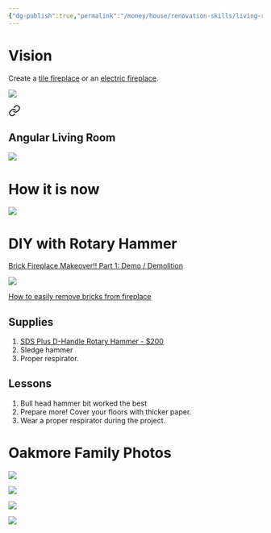 ```yaml
---
{"dg-publish":true,"permalink":"/money/house/renovation-skills/living-room/remove-brick-from-fireplace/","tags":["oakmore"]}
---
```



# Vision

Create a [tile fireplace](https://www.wayfair.com/LiteDeer-Homes--Electric-Fireplace-Insert-VL-L74-K~W008007237.html?refid=GX490221059900-W008007237_870763040&device=c&ptid=1644067871519&network=g&targetid=aud-1614881129180:pla-1644067871519&channel=GooglePLA&ireid=196768249&fdid=1817&PiID%5B%5D=870763040&gclid=Cj0KCQjw2v-gBhC1ARIsAOQdKY2hZWkQRrkyWYkpDTUQz6hKagMAl2O10A2pQJmEJrYAUe0ZrVyw6wwaAnQGEALw_wcB) or an [electric fireplace](https://www.wayfair.com/Orren-Ellis--Orren-Ellis-60W-Electric-Fireplace-X115237806-L74-K~W004126795.html?refid=GX490221059900-W004126795_1911828921&device=c&ptid=1431915977753&network=g&targetid=aud-1614881129180:pla-1431915977753&channel=GooglePLA&ireid=161776453&fdid=1817&PiID%5B%5D=1911828921&gclid=Cj0KCQjw2v-gBhC1ARIsAOQdKY1I1qx7Z-lGSV5QXRYVopzA6PaHFmnV4HhTiltYYpueQ4l6vL2RTtkaAnRwEALw_wcB).

![](https://lh3.googleusercontent.com/pw/AJFCJaUqKmaKald8jaqsKseNjav573Hl2YHJO-LhsjLgZM6hjAYuHzC5SNyvf6g3eGDRXSvhrqlqyZIz3PHcZUFlhcbO6bTepJoJRAzuiWsHnvw-S3VAY3GPSTt6nQnYillTPOaoB9PX6HsyCyDGKTJGeNXVvQ=w1024-h768-s-no?authuser=0)


<div class="transclusion internal-embed is-loaded"><a class="markdown-embed-link" href="/shopping/house-ideas/house-renovation-ideas/#angular-living-room" aria-label="Open link"><svg xmlns="http://www.w3.org/2000/svg" width="24" height="24" viewBox="0 0 24 24" fill="none" stroke="currentColor" stroke-width="2" stroke-linecap="round" stroke-linejoin="round" class="svg-icon lucide-link"><path d="M10 13a5 5 0 0 0 7.54.54l3-3a5 5 0 0 0-7.07-7.07l-1.72 1.71"></path><path d="M14 11a5 5 0 0 0-7.54-.54l-3 3a5 5 0 0 0 7.07 7.07l1.71-1.71"></path></svg></a><div class="markdown-embed">



## Angular Living Room

![](https://i.imgur.com/FYOabA3.jpg)


</div></div>


# How it is now

![](https://lh3.googleusercontent.com/pw/AIL4fc-QNLlA6T9Qha02RR3REpzrE-SQ5yGodzS7UE2s4Tkpms4kMg2J60PNvI5kAKk23FdVrLYueAv7Po00xT1osBwYmFRkiGS55DjiwODNTAQQgP5tGTHW3F--dWKNzxsjn5JGLdvdQTBnZIIbtmIIEP_Rtg=w1082-h1255-s-no?authuser=1)

# DIY with Rotary Hammer

[Brick Fireplace Makeover!! Part 1: Demo / Demolition](https://www.youtube.com/watch?v=kRN9zU6F2lw)

![](https://i.imgur.com/StyOUej.png)

[How to easily remove bricks from fireplace](https://www.youtube.com/watch?v=ZxhbDDXm1NA)



## Supplies

1. [SDS Plus D-Handle Rotary Hammer - $200](https://www.milwaukeetool.com/2613-20)
2. Sledge hammer
3. Proper respirator.

## Lessons

1. Bull head hammer bit worked the best
2. Prepare more! Cover your floors with thicker paper.
3. Wear a proper respirator during the project.

# Oakmore Family Photos

![](https://lh3.googleusercontent.com/pw/AJFCJaXwktjNWxPEZQFauzVyKm7pyAU0cgmKpmV1mOy5hfqdYlipKbdKdoVw6tOgBdGmTWjKYTWX_87ZhBlxV3yT6yhrKfvlSsvvnwMwekwPfSkQZUu8Y_mR8rDRjjhTAueutYqmcE94qcJPGOYJkh4_aKpYrw=w2644-h1983-s-no?authuser=0)

![](https://lh3.googleusercontent.com/pw/AJFCJaVc7-vTnUdkO_4CJEyNd8GZUwNtSDjf_YhVEFvhJ4BGuIjIrEhebyjJkqa1nmil1Eba9iPmwl_YGP7-apMGxruz0I8tBVNsccVVJyO8lUH0cOSG4IXFT4UzrmHw-jbxbPBYH-yihNUL9IBkjsQZgCxk3w=w2644-h1983-s-no?authuser=0)

![](https://lh3.googleusercontent.com/pw/AJFCJaW6n3tfNXahTJlBbBdzxnbaerbEf18XBVDbrj6Y70DViryjXK-T7_J93jt2OIeQsR3echPdn_YjfDwhnpDUQqiXmcU4nUOPydc2hO4WhaYt9yZ36FhUuzVd5Qk-CfANXtXH9NiEZfuemBbpTyDylmU6Kw=w2644-h1983-s-no?authuser=0)

![](https://lh3.googleusercontent.com/pw/AJFCJaWCMHKcCNsJt4FVnAbz39TfNTwAXgp9HjEE03p3tqst8zeOgt__kvUXZmh8shp7Y8ksdN-OfzlVelR4u0O4XZcPLc0P1xWtILtz86PG8IDFcmsXB-aBL4G32tGfp8StaJijpTcc4tL3irU0k5ETUPH0dg=w2644-h1983-s-no?authuser=0)